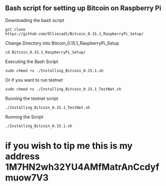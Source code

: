 ## Bash script for setting up Bitcoin on Raspberry Pi

Downloading the bash script

``` 
git clone https://github.com/Olliecad1/Bitcoin_0.15.1_RaspberryPi_Setup/
```

Change Directory into Bitcoin_0.15.1_RaspberryPi_Setup

```
cd Bitcoin_0.15.1_RaspberryPi_Setup/
```

Executing the Bash Script

```
sudo chmod +x ./Installing_Bitcoin_0.15.1.sh
```

Or if you want to run testnet

```
sudo chmod +x ./Installing_Bitcoin_0.15.1_TestNet.sh
```

Running the testnet script

```
./Installing_Bitcoin_0.15.1_TestNet.sh
```

Running the Script

``` 
./Installing_Bitcoin_0.15.1.sh
```
# if you wish to tip me this is my address 1M7HN2wh32YU4AMfMatrAnCcdyfmuow7V3
